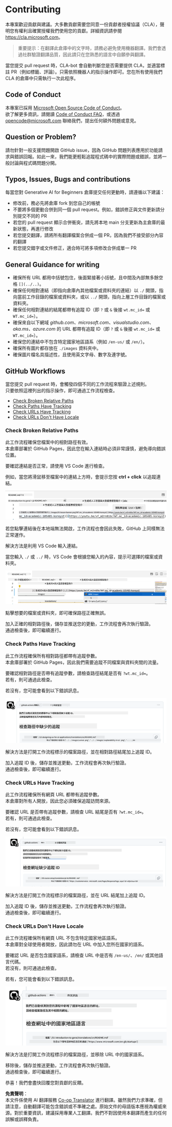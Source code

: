 <!--
CO_OP_TRANSLATOR_METADATA:
{
  "original_hash": "57c41f2af71001a2cff9d8eb797cb843",
  "translation_date": "2025-07-09T05:50:24+00:00",
  "source_file": "CONTRIBUTING.md",
  "language_code": "tw"
}
-->
# Contributing

本專案歡迎貢獻與建議。大多數貢獻需要您同意一份貢獻者授權協議（CLA），聲明您有權利且確實授權我們使用您的貢獻。詳細資訊請參閱  
<https://cla.microsoft.com>。

> 重要提示：在翻譯此倉庫中的文字時，請務必避免使用機器翻譯。我們會透過社群驗證翻譯品質，因此請只在您熟悉的語言中自願參與翻譯。

當您提交 pull request 時，CLA-bot 會自動判斷您是否需要提供 CLA，並適當標註 PR（例如標籤、評論）。只需依照機器人的指示操作即可。您在所有使用我們 CLA 的倉庫中只需執行一次此程序。

## Code of Conduct

本專案已採用 [Microsoft Open Source Code of Conduct](https://opensource.microsoft.com/codeofconduct/?WT.mc_id=academic-105485-koreyst)。  
欲了解更多資訊，請閱讀 [Code of Conduct FAQ](https://opensource.microsoft.com/codeofconduct/faq/?WT.mc_id=academic-105485-koreyst)，或透過 [opencode@microsoft.com](mailto:opencode@microsoft.com) 聯絡我們，提出任何額外問題或意見。

## Question or Problem?

請勿針對一般支援問題開啟 GitHub issue，因為 GitHub 問題列表應用於功能請求與錯誤回報。如此一來，我們能更輕鬆追蹤程式碼中的實際問題或錯誤，並將一般討論與程式碼問題分開。

## Typos, Issues, Bugs and contributions

每當您對 Generative AI for Beginners 倉庫提交任何更動時，請遵循以下建議：

* 修改前，務必先將倉庫 fork 到您自己的帳號
* 不要將多個更動合併到同一個 pull request。例如，錯誤修正與文件更新請分別提交不同的 PR
* 若您的 pull request 顯示合併衝突，請先將本地 main 分支更新為主倉庫的最新狀態，再進行修改
* 若您提交翻譯，請將所有翻譯檔案合併成一個 PR，因為我們不接受部分內容的翻譯
* 若您提交錯字或文件修正，適合時可將多項修改合併成單一 PR

## General Guidance for writing

- 確保所有 URL 都用中括號包住，後面緊接著小括號，且中間及內部無多餘空格 `[](../..)`。
- 確保任何相對連結（即指向倉庫內其他檔案或資料夾的連結）以 `./` 開頭，指向當前工作目錄的檔案或資料夾，或以 `../` 開頭，指向上層工作目錄的檔案或資料夾。
- 確保任何相對連結的結尾都帶有追蹤 ID（即 `?` 或 `&` 後接 `wt.mc_id=` 或 `WT.mc_id=`）。
- 確保來自以下網域 _github.com、microsoft.com、visualstudio.com、aka.ms、azure.com_ 的 URL 都帶有追蹤 ID（即 `?` 或 `&` 後接 `wt.mc_id=` 或 `WT.mc_id=`）。
- 確保您的連結中不包含特定國家地區語系（例如 `/en-us/` 或 `/en/`）。
- 確保所有圖片都存放在 `./images` 資料夾中。
- 確保圖片檔名具描述性，且使用英文字母、數字及連字號。

## GitHub Workflows

當您提交 pull request 時，會觸發四個不同的工作流程來驗證上述規則。  
只要依照這裡列出的指示操作，即可通過工作流程檢查。

- [Check Broken Relative Paths](../..)
- [Check Paths Have Tracking](../..)
- [Check URLs Have Tracking](../..)
- [Check URLs Don't Have Locale](../..)

### Check Broken Relative Paths

此工作流程確保您檔案中的相對路徑有效。  
本倉庫部署於 GitHub Pages，因此您在輸入連結時必須非常謹慎，避免導向錯誤位置。

要確認連結是否正常，請使用 VS Code 進行檢查。

例如，當您將滑鼠移至檔案中的連結上方時，會提示您按 **ctrl + click** 以追蹤連結。

![VS code follow links screenshot](../../translated_images/vscode-follow-link.85520ab6a1237adcf01cc9cd8c228ce7b32ae685a034250bd5109e2682b9dfca.tw.png)

若您點擊連結後在本地端無法開啟，工作流程也會因此失敗，GitHub 上同樣無法正常運作。

解決方法是利用 VS Code 輸入連結。

當您輸入 `./` 或 `../` 時，VS Code 會根據您輸入的內容，提示可選擇的檔案或資料夾。

![VS code select relative path screenshot](../../translated_images/vscode-select-relative-path.3804eb73c3a9e5f2d345e3d3288f8173a9e584254d0e505d8bcbc6461dbf1f6c.tw.png)

點擊想要的檔案或資料夾，即可確保路徑正確無誤。

加入正確的相對路徑後，儲存並推送您的更動，工作流程會再次執行驗證。  
通過檢查後，即可繼續進行。

### Check Paths Have Tracking

此工作流程確保所有相對路徑都帶有追蹤參數。  
本倉庫部署於 GitHub Pages，因此我們需要追蹤不同檔案與資料夾間的流量。

要確認相對路徑是否帶有追蹤參數，請檢查路徑結尾是否有 `?wt.mc_id=`。  
若有，則可通過此檢查。

若沒有，您可能會看到以下錯誤訊息。

![GitHub check paths missing tracking comment screenshot](../../translated_images/github-check-paths-missing-tracking-comment.880d4afe03e898ffadeebe0f61f7fdea7525c25238bead9fecabc81a0a83b1c0.tw.png)

解決方法是打開工作流程標示的檔案路徑，並在相對路徑結尾加上追蹤 ID。

加入追蹤 ID 後，儲存並推送更動，工作流程會再次執行驗證。  
通過檢查後，即可繼續進行。

### Check URLs Have Tracking

此工作流程確保所有網頁 URL 都帶有追蹤參數。  
本倉庫對所有人開放，因此您必須確保追蹤訪問來源。

要確認 URL 是否帶有追蹤參數，請檢查 URL 結尾是否有 `?wt.mc_id=`。  
若有，則可通過此檢查。

若沒有，您可能會看到以下錯誤訊息。

![GitHub check urls missing tracking comment screenshot](../../translated_images/github-check-urls-missing-tracking-comment.1bd00d20b24a1e2e3179e59e1bd7d44f16637a1bb1ab265562565251166841ef.tw.png)

解決方法是打開工作流程標示的檔案路徑，並在 URL 結尾加上追蹤 ID。

加入追蹤 ID 後，儲存並推送更動，工作流程會再次執行驗證。  
通過檢查後，即可繼續進行。

### Check URLs Don't Have Locale

此工作流程確保所有網頁 URL 不包含特定國家地區語系。  
本倉庫對全球使用者開放，因此請勿在 URL 中加入您所在國家的語系。

要確認 URL 是否包含國家語系，請檢查 URL 中是否有 `/en-us/`、`/en/` 或其他語言代碼。  
若沒有，則可通過此檢查。

若有，您可能會看到以下錯誤訊息。

![GitHub check country locale comment screenshot](../../translated_images/github-check-country-locale-comment.2f4fe93228161dee6ec8210f3d6ccc66af6864f6b178b8d96f30818498fba72a.tw.png)

解決方法是打開工作流程標示的檔案路徑，並移除 URL 中的國家語系。

移除後，儲存並推送更動，工作流程會再次執行驗證。  
通過檢查後，即可繼續進行。

恭喜！我們會盡快回覆您對貢獻的反饋。

**免責聲明**：  
本文件係使用 AI 翻譯服務 [Co-op Translator](https://github.com/Azure/co-op-translator) 進行翻譯。雖然我們力求準確，但請注意，自動翻譯可能包含錯誤或不準確之處。原始文件的母語版本應視為權威來源。對於重要資訊，建議採用專業人工翻譯。我們不對因使用本翻譯而產生的任何誤解或誤釋負責。